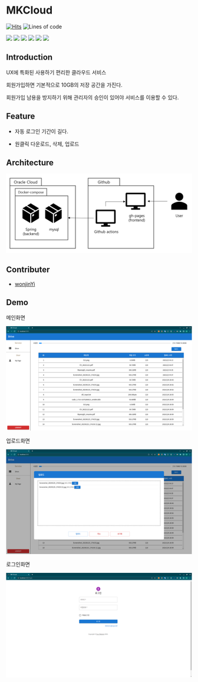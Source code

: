 # MKCloud

[![Hits](https://hits.seeyoufarm.com/api/count/incr/badge.svg?url=https://github.com/riroan/MKCloud&count_bg=%2379C83D&title_bg=%23555555&icon=&icon_color=%23E7E7E7&title=hits&edge_flat=false)](https://github.com/riroan/MKCloud)
![Lines of code](https://img.shields.io/tokei/lines/github/riroan/MKCloud)

<img src="https://img.shields.io/badge/Spring-6DB33?style=flat&logo=Spring&logoColor=white"/> <img src="https://img.shields.io/badge/React-61DAFB?style=flat&logo=React&logoColor=white"/> <img src="https://img.shields.io/badge/MySQL-4479A1?style=flat&logo=MySQL&logoColor=white"/> <img src="https://img.shields.io/badge/Github%20Actions-2088FF?style=flat&logo=Github%20Actions&logoColor=white"/> <img src="https://img.shields.io/badge/Oracle%20Cloud-F80000?style=flat&logo=Oracle&logoColor=white"/> <img src="https://img.shields.io/badge/Docker-2496ED?style=flat&logo=Docker&logoColor=white"/>

## Introduction
UX에 특화된 사용하기 편리한 클라우드 서비스

회원가입하면 기본적으로 10GB의 저장 공간을 가진다.

회원가입 남용을 방지하기 위해 관리자의 승인이 있어야 서비스를 이용할 수 있다.

## Feature

- 자동 로그인 기간이 길다.

- 원클릭 다운로드, 삭제, 업로드

## Architecture

<img src="./images/architecture.png" width="600">

## Contributer

- [wonjinYi](https://github.com/wonjinYi)

## Demo

메인화면

<img src="./images/main.png" width="600">

업로드화면

<img src="./images/upload.png" width="600">

로그인화면

<img src="./images/login.png" width="600">

